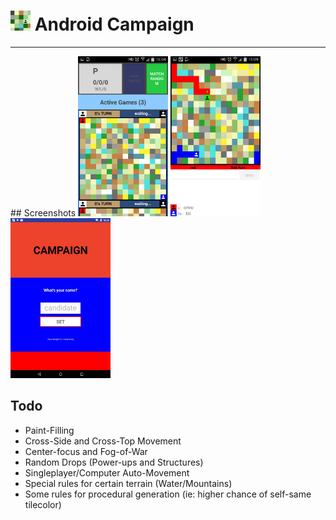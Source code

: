 # <img src="https://github.com/simplegr33n/android-game-assimilate/blob/master/screenshots/logos/logo1.jpg" width="32"> Android Campaign

<hr>
## Screenshots

<img src="https://github.com/simplegr33n/android-game-assimilate/blob/master/screenshots/phone0003.jpg" width="144">
<img src="https://github.com/simplegr33n/android-game-assimilate/blob/master/screenshots/phone0005.jpg" width="144">
<img src="https://github.com/simplegr33n/android-game-assimilate/blob/master/screenshots/tablet0004.jpg" width="160">



## Todo
* Paint-Filling
* Cross-Side and Cross-Top Movement
* Center-focus and Fog-of-War
* Random Drops (Power-ups and Structures)
* Singleplayer/Computer Auto-Movement
* Special rules for certain terrain (Water/Mountains)
* Some rules for procedural generation (ie: higher chance of self-same tilecolor)





